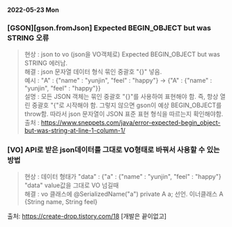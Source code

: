 
#### 2022-05-23 Mon
### [GSON][gson.fromJson] Expected BEGIN_OBJECT but was STRING 오류
> 현상 : json to vo (json을 VO객체로) Expected BEGIN_OBJECT but was STRING 에러남.   
> 해결 : json 문자열 데이터 형식 묶인 중괄호 "{}" 넣음.   
> 예시 :  "A" : {"name" : "yunjin", "feel" : "happy"} -> {"A" : {"name" : "yunjin", "feel" : "happy"}}    
> 설명 : 모든 JSON 객체는 묶인 중괄호 "{}"를 사용하여 표현해야 함. 즉, 항상 열린 중괄호 "{"로 시작해야 함. 그렇지 않으면 gson이 예상 BEGIN_OBJECT를 throw함. 따라서 json 문자열이 JSON 표준 표현 형식을 따르는지 확인해야함.  
> 출처 : https://www.sneppets.com/java/error-expected-begin_object-but-was-string-at-line-1-column-1/

### [VO] API로 받은 json데이터를 그대로 VO형태로 바꿔서 사용할 수 있는 방법    
> 현상 : 데이터 형태가 "data" : {"a" : {"name" : "yunjin", "feel" : "happy"} "data" value값을 그대로 VO 넘길때    
> 해결 : vo 클래스에 @SerializedName("a") private A<JsonObject> a; 선언. 이너클래스 A<J extends JsonElement> {String name, String feel}   

출처: https://create-drop.tistory.com/18 [개발은 끝이없고]    
